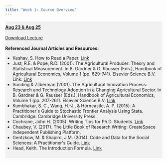 ```yaml
---
title: "Week 1: Course Overview"
---
```


<div style="background-color:rgba(0, 0, 0, 0.0470588); text-align:left; vertical-align: middle; padding:10px 0;">
<b><u>Aug 23 & Aug 25</u></b> <br> <br>
<a  href="/lectures/Week 01 - Overview.pdf" target="_blank">Download Lecture</a> <br> <br>
<b>Referenced Journal Articles and Resources:</b> <br>

<ul>
  <li>Keshav, S. How to Read a Paper. <a  href="https://web.stanford.edu/class/ee384m/Handouts/HowtoReadPaper.pdf" target="_blank">Link </a> </li>
  <li>Just, R.E. & Pope, R.D. (2001). The Agricultural Producer: Theory and Statistical Measurement. In B. Gardner & G. Rausser (Eds.), Handbook of Agricultural Economics, Volume 1 (pp. 629-741). Elsevier Science B.V. Link: <a  href="https://www.sciencedirect.com/science/article/pii/S1574007201100150" target="_blank">Link</a></li>
  <li>Sunding & Zilberman (2001). The Agricultural Innovation Process: Research and Technology Adoption in a Changing Agricultural Sector. In B. Gardner & G. Rausser (Eds.), Handbook of Agricultural Economics, Volume 1 (pp. 207-261). Elsevier Science B.V. <a  href="https://www.sciencedirect.com/science/article/pii/S1574007201100071" target="_blank">Link</a></li>
  <li>Kumbhakar, S. C., Wang, H.-J., & Horncastle, A. P. (2015). A Practitioner's Guide to Stochastic Frontier Analysis Using Stata. Cambridge: Cambridge University Press.</li>
  <li>Cochrane, John H. (2005). Writing Tips for Ph.D. Students. <a  href="https://faculty.chicagobooth.edu/john.cochrane/research/papers/phd_paper_writing.pdf" target="_blank">Link</a></li>

  <li>Chaubey, V. (2017). The Little Book of Research Writing: CreateSpace Independent Publishing Platform.</li>

 <li>Gentzkow, M. & Shapiro, J.M. (2014). Code and Data for the Social Sciences: A Practitioner's Guide. <a  href="https://web.stanford.edu/~gentzkow/research/CodeAndData.pdf" target="_blank">Link</a></li>

 <li>Head, Keith. The Introduction Formula. <a  href="http://blogs.ubc.ca/khead/research/research-advice/formula" target="_blank">Link</a></li>
</ul>

</div>

